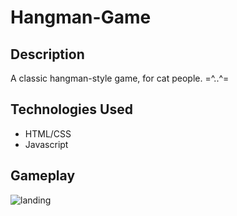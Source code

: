 # Hangman-Game
## Description
 
A classic hangman-style game, for cat people. =^..^=


## Technologies Used
* HTML/CSS
* Javascript


## Gameplay
![landing](https://imgur.com/T42e62l)
